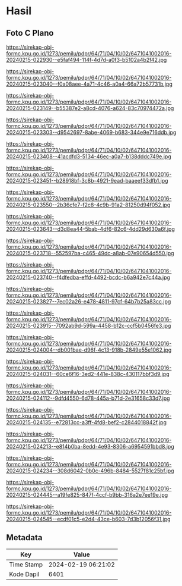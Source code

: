 # Hasil

## Foto C Plano

https://sirekap-obj-formc.kpu.go.id/1273/pemilu/pdpr/64/71/04/10/02/6471041002016-20240215-022930--e5faf494-114f-4d7d-a0f3-b5102a4b2f42.jpg

https://sirekap-obj-formc.kpu.go.id/1273/pemilu/pdpr/64/71/04/10/02/6471041002016-20240215-023040--f0a08aee-4a71-4c46-a0a4-66a72b57731b.jpg

https://sirekap-obj-formc.kpu.go.id/1273/pemilu/pdpr/64/71/04/10/02/6471041002016-20240215-023149--b55387e2-a8cd-4076-a624-83c70974472a.jpg

https://sirekap-obj-formc.kpu.go.id/1273/pemilu/pdpr/64/71/04/10/02/6471041002016-20240215-023303--d9542697-8abe-4069-b683-344e9e716ddb.jpg

https://sirekap-obj-formc.kpu.go.id/1273/pemilu/pdpr/64/71/04/10/02/6471041002016-20240215-023408--41acdfd3-5134-46ec-a0a7-b138dddc749e.jpg

https://sirekap-obj-formc.kpu.go.id/1273/pemilu/pdpr/64/71/04/10/02/6471041002016-20240215-023451--b28918bf-3c8b-4921-9ead-baaeef33dfb1.jpg

https://sirekap-obj-formc.kpu.go.id/1273/pemilu/pdpr/64/71/04/10/02/6471041002016-20240215-023550--2b36cfe7-f2c8-4c9b-91a2-81250d94f052.jpg

https://sirekap-obj-formc.kpu.go.id/1273/pemilu/pdpr/64/71/04/10/02/6471041002016-20240215-023643--d3d8ea44-5bab-4df6-82c6-4dd29d630a6f.jpg

https://sirekap-obj-formc.kpu.go.id/1273/pemilu/pdpr/64/71/04/10/02/6471041002016-20240215-023718--552597ba-c465-49dc-a8ab-07e90654d550.jpg

https://sirekap-obj-formc.kpu.go.id/1273/pemilu/pdpr/64/71/04/10/02/6471041002016-20240215-023740--f4dfedba-effd-4492-bcdc-b6a942e7c44a.jpg

https://sirekap-obj-formc.kpu.go.id/1273/pemilu/pdpr/64/71/04/10/02/6471041002016-20240215-023827--7ec02a26-e478-4811-97cf-64b7b25a83cc.jpg

https://sirekap-obj-formc.kpu.go.id/1273/pemilu/pdpr/64/71/04/10/02/6471041002016-20240215-023915--7092ab9d-599a-4458-b12c-ccf5b0456fe3.jpg

https://sirekap-obj-formc.kpu.go.id/1273/pemilu/pdpr/64/71/04/10/02/6471041002016-20240215-024004--db001bae-d96f-4c13-918b-2849e55e1062.jpg

https://sirekap-obj-formc.kpu.go.id/1273/pemilu/pdpr/64/71/04/10/02/6471041002016-20240215-024031--60ce6f16-3ed2-441e-838c-430117bbf3d9.jpg

https://sirekap-obj-formc.kpu.go.id/1273/pemilu/pdpr/64/71/04/10/02/6471041002016-20240215-024112--9dfd4550-6d78-445a-b71d-2e31658c33d7.jpg

https://sirekap-obj-formc.kpu.go.id/1273/pemilu/pdpr/64/71/04/10/02/6471041002016-20240215-024135--e72813cc-a3ff-4fd8-bef2-c2844018842f.jpg

https://sirekap-obj-formc.kpu.go.id/1273/pemilu/pdpr/64/71/04/10/02/6471041002016-20240215-024213--e814b0ba-8edd-4e93-8306-a6954591bbd8.jpg

https://sirekap-obj-formc.kpu.go.id/1273/pemilu/pdpr/64/71/04/10/02/6471041002016-20240215-024234--308d6042-0b0c-496b-8484-5527f81c25bf.jpg

https://sirekap-obj-formc.kpu.go.id/1273/pemilu/pdpr/64/71/04/10/02/6471041002016-20240215-024445--a19fe825-847f-4ccf-b9bb-316a2e7ee19e.jpg

https://sirekap-obj-formc.kpu.go.id/1273/pemilu/pdpr/64/71/04/10/02/6471041002016-20240215-024545--ecdf01c5-e2d4-43ce-b603-7d3b12056f31.jpg


## Metadata

| Key        | Value               |
| ---------- | ------------------- |
| Time Stamp | 2024-02-19 06:21:02 |
| Kode Dapil | 6401                |



